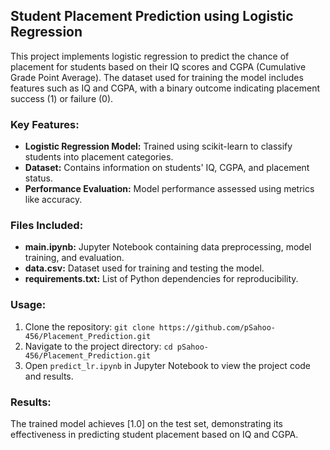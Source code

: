 ## Student Placement Prediction using Logistic Regression 

This project implements logistic regression to predict the chance of placement for students based on their IQ scores and CGPA (Cumulative Grade Point Average). The dataset used for training the model includes features such as IQ and CGPA, with a binary outcome indicating placement success (1) or failure (0).

### Key Features:
- **Logistic Regression Model:** Trained using scikit-learn to classify students into placement categories.
- **Dataset:** Contains information on students' IQ, CGPA, and placement status.
- **Performance Evaluation:** Model performance assessed using metrics like accuracy.

### Files Included:
- **main.ipynb:** Jupyter Notebook containing data preprocessing, model training, and evaluation.
- **data.csv:** Dataset used for training and testing the model.
- **requirements.txt:** List of Python dependencies for reproducibility.

### Usage:
1. Clone the repository: `git clone https://github.com/pSahoo-456/Placement_Prediction.git`
2. Navigate to the project directory: `cd pSahoo-456/Placement_Prediction.git`
3. Open `predict_lr.ipynb` in Jupyter Notebook to view the project code and results.

### Results:
The trained model achieves [1.0] on the test set, demonstrating its effectiveness in predicting student placement based on IQ and CGPA.
